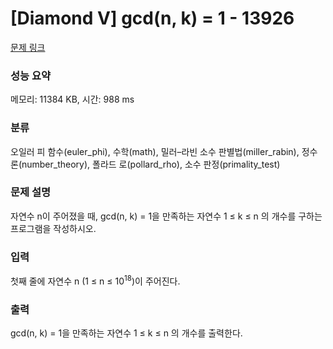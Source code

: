 # [Diamond V] gcd(n, k) = 1 - 13926 

[문제 링크](https://www.acmicpc.net/problem/13926) 

### 성능 요약

메모리: 11384 KB, 시간: 988 ms

### 분류

오일러 피 함수(euler_phi), 수학(math), 밀러–라빈 소수 판별법(miller_rabin), 정수론(number_theory), 폴라드 로(pollard_rho), 소수 판정(primality_test)

### 문제 설명

<p>자연수 n이 주어졌을 때, gcd(n, k) = 1을 만족하는 자연수 1 ≤ k ≤ n 의 개수를 구하는 프로그램을 작성하시오.</p>

### 입력 

 <p>첫째 줄에 자연수 n (1 ≤ n ≤ 10<sup>18</sup>)이 주어진다.</p>

### 출력 

 <p>gcd(n, k) = 1을 만족하는 자연수 1 ≤ k ≤ n 의 개수를 출력한다.</p>

